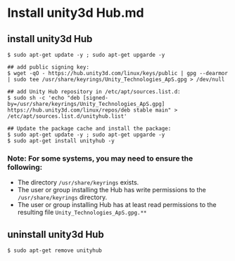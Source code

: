 # Install unity3d Hub.md

## install unity3d Hub
```
$ sudo apt-get update -y ; sudo apt-get upgarde -y

## add public signing key:
$ wget -qO - https://hub.unity3d.com/linux/keys/public | gpg --dearmor | sudo tee /usr/share/keyrings/Unity_Technologies_ApS.gpg > /dev/null

## add Unity Hub repository in /etc/apt/sources.list.d:
$ sudo sh -c 'echo "deb [signed-by=/usr/share/keyrings/Unity_Technologies_ApS.gpg] https://hub.unity3d.com/linux/repos/deb stable main" > /etc/apt/sources.list.d/unityhub.list'

## Update the package cache and install the package:
$ sudo apt-get update -y ; sudo apt-get upgarde -y
$ sudo apt-get install unityhub -y
```

### Note: For some systems, you may need to ensure the following:
   * The directory `/usr/share/keyrings` exists.
   * The user or group installing the Hub has write permissions to the `/usr/share/keyrings` directory.
   * The user or group installing Hub has at least read permissions to the resulting file `Unity_Technologies_ApS.gpg.**`

## uninstall unity3d Hub
```
$ sudo apt-get remove unityhub
```
